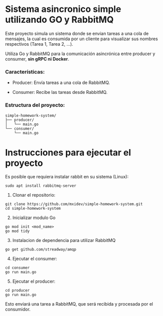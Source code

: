 # Sistema asincronico simple utilizando GO y RabbitMQ

Este proyecto simula un sistema donde se envian tareas a una cola de mensajes, la cual es consumida por un cliente para visualizar sus nombres respectivos (Tarea 1, Tarea 2, ...).

Utiliza Go y RabbitMQ para la comunicación asincrónica entre producer y consumer, **sin gRPC ni Docker**.

### Características:

- Producer: Envía tareas a una cola de RabbitMQ.

- Consumer: Recibe las tareas desde RabbitMQ.


### Estructura del proyecto:
```
simple-homework-system/
├── producer/
│   └── main.go
└── consumer/
    └── main.go
```

# Instrucciones para ejecutar el proyecto

Es posible que requiera instalar rabbit en su sistema (Linux):
```
sudo apt install rabbitmq-server
```

1. Clonar el repositorio:
```
git clone https://github.com/mxidev/simple-homework-system.git
cd simple-homework-system
```
2. Inicializar modulo Go
```
go mod init <mod_name>
go mod tidy
```
3. Instalacion de dependencia para utilizar RabbitMQ
```
go get github.com/streadway/amqp
```
4. Ejecutar el consumer:
```
cd consumer
go run main.go
```
5. Ejecutar el producer:
```
cd producer
go run main.go
```

Esto enviará una tarea a RabbitMQ, que será recibida y procesada por el consumidor.
